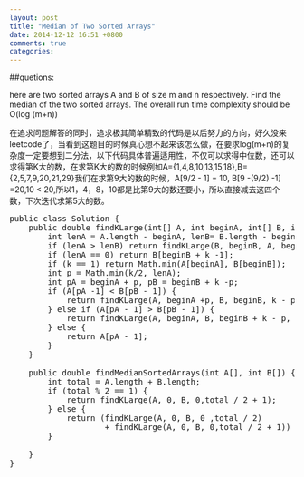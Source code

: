 ```yaml
---
layout: post
title: "Median of Two Sorted Arrays"
date: 2014-12-12 16:51 +0800
comments: true
categories:
---
```


##quetions:

here are two sorted arrays A and B of size m and n respectively. Find the median of the two sorted arrays. The overall run time complexity should be O(log (m+n))

<!-- more -->

在追求问题解答的同时，追求极其简单精致的代码是以后努力的方向，好久没来leetcode了，当看到这题目的时候真心想不起来该怎么做，在要求log(m+n)的复杂度一定要想到二分法，以下代码具体普遍适用性，不仅可以求得中位数，还可以求得第K大的数，在求第K大的数的时候例如A={1,4,8,10,13,15,18},B= {2,5,7,9,20,21,29}我们在求第9大的数的时候，A[9/2 - 1] = 10, B[9 -(9/2) -1] =20,10 < 20,所以1，4，8，10都是比第9大的数还要小，所以直接减去这四个数，下次迭代求第5大的数。

<pre class = "prettyprint">
public class Solution {
    public double findKLarge(int[] A, int beginA, int[] B, int beginB, int k) {
        int lenA = A.length - beginA, lenB= B.length - beginB;
        if (lenA > lenB) return findKLarge(B, beginB, A, beginA, k);
        if (lenA == 0) return B[beginB + k -1];
        if (k == 1) return Math.min(A[beginA], B[beginB]);
        int p = Math.min(k/2, lenA);
        int pA = beginA + p, pB = beginB + k -p;
        if (A[pA -1] < B[pB - 1]) {
            return findKLarge(A, beginA +p, B, beginB, k - p);
        } else if (A[pA - 1] > B[pB - 1]) {
            return findKLarge(A, beginA, B, beginB + k - p, p);
        } else {
            return A[pA - 1];
        }
    }

    public double findMedianSortedArrays(int A[], int B[]) {
        int total = A.length + B.length;
        if (total % 2 == 1) {
            return findKLarge(A, 0, B, 0,total / 2 + 1);
        } else {
            return (findKLarge(A, 0, B, 0 ,total / 2)
                    + findKLarge(A, 0, B, 0,total / 2 + 1)) / 2;
        }

    }
}
</pre>

